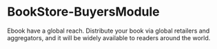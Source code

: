 # BookStore-BuyersModule
Ebook  have a global reach. Distribute your book via global retailers and aggregators, and it will be widely available to readers around the world.
